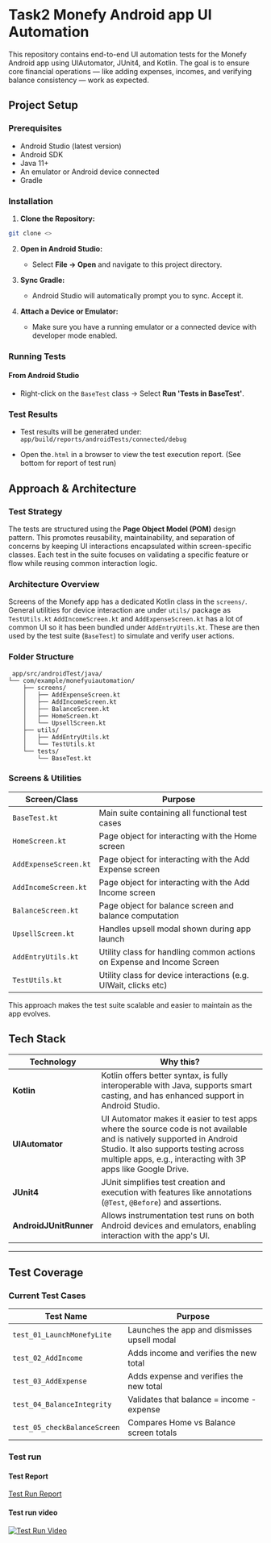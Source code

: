 # Task2 Monefy Android app UI Automation

This repository contains end-to-end UI automation tests for the Monefy Android app using UIAutomator, JUnit4, and Kotlin. The goal is to ensure core financial operations — like adding expenses, incomes, and verifying balance consistency — work as expected.

## Project Setup

### Prerequisites

- Android Studio (latest version)
- Android SDK
- Java 11+
- An emulator or Android device connected
- Gradle
  
### Installation

1. **Clone the Repository:**

```bash
git clone <>
```
2. **Open in Android Studio:**

   - Select **File → Open** and navigate to this project directory.

3. **Sync Gradle:**

   - Android Studio will automatically prompt you to sync. Accept it.

4. **Attach a Device or Emulator:**

   - Make sure you have a running emulator or a connected device with developer mode enabled.

### Running Tests

#### From Android Studio

- Right-click on the `BaseTest` class → Select **Run 'Tests in BaseTest'**.

### Test Results

- Test results will be generated under:
`app/build/reports/androidTests/connected/debug`

- Open the`.html` in a browser to view the test execution report. (See bottom for report of test run)


## Approach & Architecture

### Test Strategy

The tests are structured using the **Page Object Model (POM)** design pattern. This promotes reusability, maintainability, and separation of concerns by keeping UI interactions encapsulated within screen-specific classes. Each test in the suite focuses on validating a specific feature or flow while reusing common interaction logic.

### Architecture Overview

 Screens of the Monefy app has a dedicated Kotlin class in the `screens/`.
General utilities for device interaction are under `utils/` package as `TestUtils.kt`
`AddIncomeScreen.kt` and `AddExpenseScreen.kt` has a lot of common UI so it has been bundled under `AddEntryUtils.kt`. These are then used by the test suite (`BaseTest`) to simulate and verify user actions.

### Folder Structure
```
 app/src/androidTest/java/
└── com/example/monefyuiautomation/
    ├── screens/
    │   ├── AddExpenseScreen.kt
    │   ├── AddIncomeScreen.kt
    │   ├── BalanceScreen.kt
    │   ├── HomeScreen.kt
    │   └── UpsellScreen.kt
    ├── utils/
    │   ├── AddEntryUtils.kt
    │   └── TestUtils.kt
    └── tests/
        └── BaseTest.kt
```

### Screens & Utilities


| Screen/Class         | Purpose                                                                 |
|----------------------|-------------------------------------------------------------------------|
| `BaseTest.kt`         | Main suite containing all functional test cases                         |
| `HomeScreen.kt`       | Page object for interacting with the Home screen                        |
| `AddExpenseScreen.kt` | Page object for interacting with the Add Expense screen                 |
| `AddIncomeScreen.kt`  | Page object for interacting with the Add Income screen                  |
| `BalanceScreen.kt`    | Page object for balance screen and balance computation                                    |
| `UpsellScreen.kt`     | Handles upsell modal shown during app launch                            |
| `AddEntryUtils.kt`    | Utility class for handling common actions on Expense and Income Screen          |
| `TestUtils.kt`        | Utility class for device interactions (e.g. UIWait, clicks etc)  |


This approach makes the test suite scalable and easier to maintain as the app evolves.

## Tech Stack

| Technology            | Why this?                                                                                                      |
|-----------------------|----------------------------------------------------------------------------------------------------------------|
| **Kotlin**             | Kotlin offers better syntax, is fully interoperable with Java, supports smart casting, and has enhanced support in Android Studio. |
| **UIAutomator**        | UI Automator makes it easier to test apps where the source code is not available and is natively supported in Android Studio. It also supports testing across multiple apps, e.g., interacting with 3P apps like Google Drive. |
| **JUnit4**             | JUnit simplifies test creation and execution with features like annotations (`@Test`, `@Before`) and assertions. |
| **AndroidJUnitRunner** | Allows instrumentation test runs on both Android devices and emulators, enabling interaction with the app's UI. |


---

## Test Coverage

### Current Test Cases

| Test Name                  | Purpose                                                      |
|----------------------------|--------------------------------------------------------------|
| `test_01_LaunchMonefyLite`  | Launches the app and dismisses upsell modal                   |
| `test_02_AddIncome`         | Adds income and verifies the new total                       |
| `test_03_AddExpense`        | Adds expense and verifies the new total                      |
| `test_04_BalanceIntegrity`  | Validates that balance = income - expense                    |
| `test_05_checkBalanceScreen`| Compares Home vs Balance screen totals                       |

### Test run
#### Test Report
[Test Run Report](https://github.com/DarthWeiter24/Anish-Patil/blob/main/Task2_MonefyUIAutomation/app/build/reports/androidTests/connected/debug/com.example.monefyuiautomation.tests.BaseTest.html)
#### Test run video
[![Test Run Video](https://img.youtube.com/vi/pLR2C8oXtUA/0.jpg)](https://youtube.com/shorts/pLR2C8oXtUA?feature=share)
